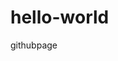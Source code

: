 # hello-world
githubpage
<html>
  <head>
    <title>   web page</title>
  </head>
  <body></body>
</html>
